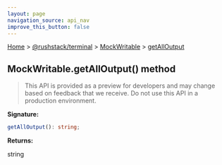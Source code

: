 ```yaml
---
layout: page
navigation_source: api_nav
improve_this_button: false
---
```



[Home](./index.md) &gt; [@rushstack/terminal](./terminal.md) &gt; [MockWritable](./terminal.mockwritable.md) &gt; [getAllOutput](./terminal.mockwritable.getalloutput.md)

## MockWritable.getAllOutput() method

> This API is provided as a preview for developers and may change based on feedback that we receive. Do not use this API in a production environment.
>

<b>Signature:</b>

```typescript
getAllOutput(): string;
```
<b>Returns:</b>

string
